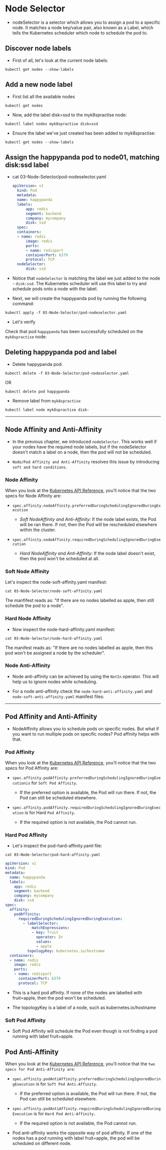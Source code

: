 # Node Selector

- nodeSelector is a selector which allows you to assign a pod to a specific node. It matches a node key/value pair, also known as a Label, which tells the Kubernetes scheduler which node to schedule the pod to.


## Discover node labels

- First of all, let's look at the current node labels:

```console
kubectl get nodes --show-labels
```

## Add a new node label

- First list all the available nodes

```console
kubectl get nodes 
```

- Now, add the label disk=ssd to the myk8spractise node:

```console
kubectl label nodes myk8spractise disk=ssd
```


- Ensure the label we've just created has been added to myk8spractise:
  
```console
kubectl get nodes --show-labels
```

## Assign the happypanda pod to node01, matching disk:ssd label

- cat 03-Node-Selector/pod-nodeselector.yaml
  
  ```yml
  apiVersion: v1
    kind: Pod
    metadata:
    name: happypanda
    labels: 
        app: redis
        segment: backend
        company: mycompany 
        disk: ssd  
    spec:
    containers:
    - name: redis
        image: redis
        ports:
        - name: redisport
        containerPort: 6379
        protocol: TCP
    nodeSelector:
        disk: ssd
  ```

- Notice that `nodeSelector` is matching the label we just added to the node - `disk:ssd`. The Kubernetes scheduler will use this label to try and schedule pods onto a node with the label.

- Next, we will create the happypanda pod by running the following command:

```console
kubectl apply -f 03-Node-Selector/pod-nodeselector.yaml
```

- Let's verify
  
Check that pod `happypanda` has been successfully scheduled on the `myk8spractise` node:

## Deleting happypanda pod and label

- Delete happypanda pod:

```console
kubectl delete -f 03-Node-Selector/pod-nodeselector.yaml
```

OR 

```console
kubectl delete pod happypanda
```

- Remove label from `myk8spractise`

```console
kubectl label node myk8spractise disk-
```

---------------

## Node Affinity and Anti-Affinity


- In the previous chapter, we introduced `nodeSelector`. This works well if your nodes have the required node labels, but if the nodeSelector doesn't match a label on a node, then the pod will not be scheduled. 
  
- `Node/Pod Affinity and Anti-Affinity` resolves this issue by introducing `soft and hard conditions`.

### Node Affinity

When you look at the [Kubernetes API Reference](https://v1-18.docs.kubernetes.io/docs/reference/generated/kubernetes-api/v1.18/#nodeaffinity-v1-core), you'll notice that the two specs for Node Affinity are:

- `spec.affinity.nodeAffinity.preferredDuringSchedulingIgnoredDuringExecution` 
  -  *Soft NodeAffinity and Anti-Affinity:* If the node label exists, the Pod will be ran there. If not, then the Pod will be rescheduled elsewhere within the cluster.

- `spec.affinity.nodeAffinity.requiredDuringSchedulingIgnoredDuringExecution` 
  - *Hard NodeAffinity and Anti-Affinity:* If the node label doesn't exist, then the pod won't be scheduled at all.


### Soft Node Affinity

Let's inspect the node-soft-affinity.yaml manifest:

```
cat 03-Node-Selector/node-soft-affinity.yaml
```

The manfifest reads as: "If there are no nodes labelled as apple, then still schedule the pod to a node".

### Hard Node Affinity

- Now inspect the node-hard-affinity.yaml manifest:

```
cat 03-Node-Selector/node-hard-affinity.yaml
```

The manifest reads as: "If there are no nodes labelled as apple, then this pod won't be assigned a node by the scheduler".


### Node Anti-Affinity

- Node anti-affinity can be achieved by using the `NotIn` operator. This will help us to ignore nodes while scheduling.

- For a node anti-affinity check the `node-hard-anti-affinity.yaml` and `node-soft-anti-affinity.yaml` manifest files:
  
-----------

## Pod Affinity and Anti-Affinity

- NodeAffinity allows you to schedule pods on specific nodes. But what if you want to run multiple pods on specific nodes? Pod affinity helps with that.


### Pod Affinity

When you look at the [Kubernetes API Reference](https://v1-18.docs.kubernetes.io/docs/reference/generated/kubernetes-api/v1.18/#podaffinity-v1-core), you'll notice that the two specs for Pod Affinity are:

* `spec.affinity.podAffinity.preferredDuringSchedulingIgnoredDuringExecutionis` for `Soft Pod Affinity`. 
  
  - If the preferred option is available, the Pod will run there. If not, the Pod can still be scheduled elsewhere.

* `spec.affinity.podAffinity.requiredDuringSchedulingIgnoredDuringExecution` is for Hard `Pod Affinity`. 

  * If the required option is not available, the Pod cannot run.


### Hard Pod Affinity

- Let's inspect the pod-hard-affinity.yaml file:

```console
cat 03-Node-Selector/pod-hard-affinity.yaml
```

``` YAML
apiVersion: v1
kind: Pod
metadata:
  name: happypanda
  labels: 
    app: redis
    segment: backend
    company: mycompany 
    disk: ssd  
spec:
  affinity:
    podAffinity:
      requiredDuringSchedulingIgnoredDuringExecution:
        - labelSelector:
            matchExpressions:
            - key: fruit
              operator: In
              values:
              - apple
          topologyKey: kubernetes.io/hostname
  containers:
  - name: redis
    image: redis
    ports:
    - name: redisport
      containerPort: 6379
      protocol: TCP
```

- This is a hard pod affinity. If none of the nodes are labelled with fruit=apple, then the pod won't be scheduled.


- The topologyKey is a label of a node, such as kubernetes.io/hostname

### Soft Pod Affinity

- Soft Pod Affinity will schedule the Pod even though is not finding a pod running with label fruit=apple.


## Pod Anti-Affinity

When you look at the [Kubernetes API Reference](https://v1-18.docs.kubernetes.io/docs/reference/generated/kubernetes-api/v1.18/#podantiaffinity-v1-core), you'll notice that the `two specs for Pod Anti-Affinity are`:

* `spec.affinity.podAntiAffinity.preferredDuringSchedulingIgnoredDuringExecution` is for `Soft Pod Anti-Affinity`.
  *  If the preferred option is available, the Pod will run there. If not, the Pod can still be scheduled elsewhere.

* `spec.affinity.podAntiAffinity.requiredDuringSchedulingIgnoredDuringExecution` is for `Hard Pod Anti-Affinity.`
  
  *  If the required option is not available, the Pod cannot run.

* Pod anti-affinity works the opposite way of pod affinity. If one of the nodes has a pod running with label fruit=apple, the pod will be scheduled on different node.


